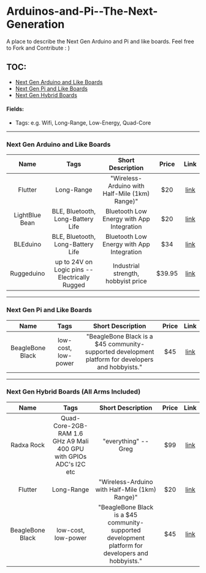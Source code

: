 Arduinos-and-Pi--The-Next-Generation
====================================

A place to describe the Next Gen Arduino and Pi and like boards. Feel free to Fork and Contribute : )



TOC:
----

* [Next Gen Arduino and Like Boards](#next-gen-arduino-and-like-boards)
* [Next Gen Pi and Like Boards](#next-gen-pi-and-like-boards)
* [Next Gen Hybrid Boards](#next-gen-hybrid-boards-all-arms-included)

#### Fields:

* Tags: e.g. Wifi, Long-Range, Low-Energy, Quad-Core


---


### Next Gen Arduino and Like Boards

| Name | Tags | Short Description | Price | Link |
| :---: | :---: | :---: | :---: | :---: |
| Flutter | Long-Range | "Wireless-Arduino with Half-Mile (1km) Range)" | $20 | [link](https://www.kickstarter.com/projects/flutterwireless/flutter-20-wireless-arduino-with-half-mile-1km-ran) |
| LightBlue Bean | BLE, Bluetooth, Long-Battery Life | Bluetooth Low Energy with App Integration | $20 | [link](https://launch.punchthrough.com) |
| BLEduino | BLE, Bluetooth, Long-Battery Life | Bluetooth Low Energy with App Integration | $34 | [link](http://bleduino.cc) |
| Ruggeduino | up to 24V on Logic pins -- Electrically Rugged | Industrial strength, hobbyist price | $39.95 | [link](http://www.ruggedcircuits.com/microcontroller-boards/ruggeduino) |



<!-- |Format for additioanl entries -->
<!-- | Name | Tags | Short Description | Price | Link | -->

---


### Next Gen Pi and Like Boards

| Name | Tags | Short Description | Price | Link |
| :---: | :---: | :---: | :---: | :---: |
| BeagleBone Black  | low-cost, low-power | "BeagleBone Black is a $45 community-supported development platform for developers and hobbyists." | $45 | [link](http://beagleboard.org/Products/BeagleBone+Black) |

<!-- |Format for additioanl entries -->
<!-- | Name | Tags | Short Description | Price | Link | -->

---


### Next Gen Hybrid Boards (All Arms Included)

| Name | Tags | Short Description | Price | Link |
| :---: | :---: | :---: | :---: | :---: |
| Radxa Rock | Quad-Core-2GB-RAM 1.6 GHz A9 Mali 400 GPU with GPIOs ADC's I2C etc | "everything" -- Greg | $99 | [link](http://radxa.com/features/) |  
| Flutter | Long-Range | "Wireless-Arduino with Half-Mile (1km) Range)" | $20 | [link](https://www.kickstarter.com/projects/flutterwireless/flutter-20-wireless-arduino-with-half-mile-1km-ran) |
| BeagleBone Black  | low-cost, low-power | "BeagleBone Black is a $45 community-supported development platform for developers and hobbyists." | $45 | [link](http://beagleboard.org/Products/BeagleBone+Black) |

<!-- |Format for additioanl entries -->
<!-- | Name | Tags | Short Description | Price | Link | -->
